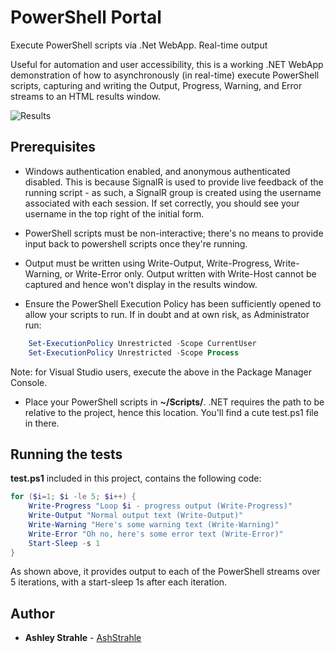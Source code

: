 # PowerShell Portal
Execute PowerShell scripts via .Net WebApp. Real-time output

Useful for automation and user accessibility, this is a working .NET WebApp demonstration of how to asynchronously (in real-time) execute PowerShell scripts, capturing and writing the Output, Progress, Warning, and Error streams to an HTML results window.

![Results](https://github.com/ashstrahle/RealtimePowerShellHTMLWindow/blob/master/Images/Results.gif)

## Prerequisites

* Windows authentication enabled, and anonymous authenticated disabled. This is because SignalR is used to provide live feedback of the running script - as such, a SignalR group is created using the username associated with each session. If set correctly, you should see your username in the top right of the initial form.

* PowerShell scripts must be non-interactive; there's no means to provide input back to powershell scripts once they're running.

* Output must be written using Write-Output, Write-Progress, Write-Warning, or Write-Error only. Output written with Write-Host cannot be captured and hence won't display in the results window.

* Ensure the PowerShell Execution Policy has been sufficiently opened to allow your scripts to run. If in doubt and at own risk, as Administrator run:
```powershell
    Set-ExecutionPolicy Unrestricted -Scope CurrentUser
    Set-ExecutionPolicy Unrestricted -Scope Process
```
Note: for Visual Studio users, execute the above in the Package Manager Console.
    
* Place your PowerShell scripts in **~/Scripts/**. .NET requires the path to be relative to the project, hence this location. You'll find a cute test.ps1 file in there.

## Running the tests

**test.ps1** included in this project, contains the following code:
```powershell
for ($i=1; $i -le 5; $i++) {
    Write-Progress "Loop $i - progress output (Write-Progress)"
    Write-Output "Normal output text (Write-Output)"
    Write-Warning "Here's some warning text (Write-Warning)"
    Write-Error "Oh no, here's some error text (Write-Error)"
    Start-Sleep -s 1
}
```

As shown above, it provides output to each of the PowerShell streams over 5 iterations, with a start-sleep 1s after each iteration.
## Author

* **Ashley Strahle** - [AshStrahle](https://github.com/AshStrahle)
